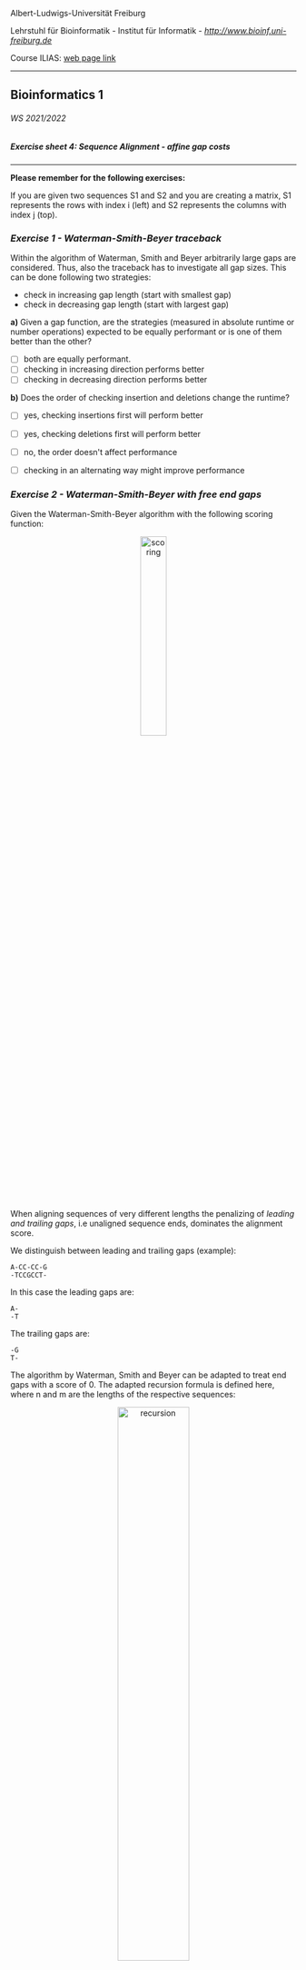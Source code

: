 Albert-Ludwigs-Universität Freiburg

Lehrstuhl für Bioinformatik - Institut für Informatik - *http://www.bioinf.uni-freiburg.de*

Course ILIAS: [web page link](https://ilias.uni-freiburg.de/ilias.php?ref_id=2339316&cmdClass=ilobjcoursegui&cmd=view&cmdNode=zf:ns&baseClass=ilRepositoryGUI)

---
## Bioinformatics 1
###### WS 2021/2022
##### Exercise sheet 4: Sequence Alignment - affine gap costs
---

**Please remember for the following exercises:** 

If you are given two sequences S1 and S2 and you are creating a matrix, S1 represents the rows with index i (left) and S2 represents the columns with index j (top).

### _Exercise 1 -  Waterman-Smith-Beyer traceback_

Within the algorithm of Waterman, Smith and Beyer arbitrarily large gaps are considered. Thus,
also the traceback has to investigate all gap sizes. This can be done following two strategies:

 - check in increasing gap length (start with smallest gap)
 - check in decreasing gap length (start with largest gap)

**a)** Given a gap function, are the strategies (measured in absolute runtime or number operations)
expected to be equally performant or is one of them better than the other?

 - [ ] both are equally performant.
 - [ ] checking in increasing direction performs better
 - [ ] checking in decreasing direction performs better

**b)** Does the order of checking insertion and deletions change the runtime?

 - [ ] yes, checking insertions first will perform better
 - [ ] yes, checking deletions first will perform better
 - [ ] no, the order doesn't affect performance
 - [ ] checking in an alternating way might improve performance


### _Exercise 2 -  Waterman-Smith-Beyer with free end gaps_

Given the Waterman-Smith-Beyer algorithm with the following scoring function:

<p align="center">
<img src="./figures/exercise2_substitution.svg" alt="scoring" width=30%/>
 </p>

When aligning sequences of very different lengths the penalizing of *leading and trailing gaps*, i.e unaligned sequence ends, dominates the alignment score.

We distinguish between leading and trailing gaps (example):

    A-CC-CC-G
    -TCCGCCT-

In this case the leading gaps are:

    A-
    -T

The trailing gaps are:

    -G
    T-

The algorithm by Waterman, Smith and Beyer can be adapted to treat end gaps with a score of 0.
The adapted recursion formula is defined here, where n and m are the lengths of the respective sequences:

<p align="center">
<img src="./figures/exercise2_recursion.svg" alt="recursion" width=50%/>
 </p>

**a)** Match the following descriptions with the correct recursion parts (see recursion figure, labels (a)-(h)):

1. if (i = n), k trailing gaps in B
2. k normal gaps in A
3. j leading gaps in B (inner block of gaps)
4. match/missmatch case
5. i leading gaps in A (inner block of gaps)
6. outer block of gaps in one sequence
7. if (j = m), k trailing gaps in A
8. k normal gaps in B

**b)** The scoring function s(x,y) is not a metric. Which of the following statements is correct?

 - [ ] The identity clause is violated
 - [ ] The symetry clause is violated
 - [ ] The triangle inequality clause is violated
 - [ ] It is possible to create a metric scoring function leading to the same optimal alignments where end gaps are free
 - [ ] For the given scoring function a match case is as favorable as a the leading end gap case



### _Exercise 3 -  Gotoh Algorithm_

Consider the following sequences S 1 , S 2 and the similarity scoring via s(x, y) and g(k).

<p align="center">
<img src="./figures/exercise3_equations.svg" alt="metric1" width=70%/>
 </p>

**a)** Which optimization scheme (minimization/maximization) is to be applied?

**b)** Fill the according dynamic programming matrices using the Gotoh algorithm!
(Remember: D<sub>ij</sub> is the match/mismatch matrix. Q<sub>ij</sub> corresponds to gaps in S1 whilst
P<sub>ij</sub> corresponds to gaps in S2)

| D<sub>ij</sub>|   | T  | A  | C  | G  | C  | A  | G  | A   |
|---------------|---|----|----|----|----|----|----|----|-----|
|               |   |    |    |    |    |    |    |    |     |
| **T**         |   |    |    |    |    | -7 | -8 | -9 | -10 |
| **C**         |   |    |    |    |    | -5 | -7 | -8 | -9  |
| **C**         |   | -5 | -4 | 2  | -3 | -4 | -5 | -6 | -7  |
| **G**         |   | -6 | -5 | -3 | 3  |    |    |    |     |
| **A**         |   | -7 | -5 | -4 | -2 |    |    |    |     |

| Q<sub>ij</sub>|   | T   | A   | C   | G  | C  | A  | G  | A   |
|---------------|---|-----|-----|-----|----|----|----|----|-----|
|               |   |     |     |     |    |    |    |    |     |
| **T**         |   |     |     |     | -6 | -7 | -8 | -9 | -10 |
| **C**         |   |     |     |     | -5 | -6 | -7 | -8 | -9  |
| **C**         |   | -12 | -10 | -9  | -3 | -4 | -5 | -6 | -7  |
| **G**         |   | -13 | -11 | -10 |    |    |    |    |     |
| **A**         |   | -14 | -12 | -10 |    |    |    |    |     |




| P<sub>ij</sub> |   | T  | A  | C  | G   | C   | A   | G   | A   |
|----------------|---|----|----|----|-----|-----|-----|-----|-----|
|                |   |    |    |    |     |     |     |     |     |
| **T**          |   |    |    |    | -13 | -14 | -15 | -16 | -17 |
| **C**          |   |    |    |    | -11 | -12 | -13 | -14 | -15 |
| **C**          |   | -5 | -4 | -8 | -10 | -10 | -12 | -13 | -14 |
| **G**          |   | -6 | -5 | -3 |     |     |     |     |     |
| **A**          |   | -7 | -6 | -4 |     |     |     |     |     |



**c)** Calculate all optimal alignments and the according score!

**d)** Calculate the alignments using the Waterman-Smith-Beyer algorithm instead.


### _Exercise 4 - Programming assignment: Implementation of Gotoh algorithm_

The programming assignment will use a scoring function as parameters which is a dictionary with 4 entries.
This will look as follows:

<p align="center">
scoring = {"match": -1,
               "mismatch": 1,
               "gap_introduction": 4,
               "gap_extension: 1}
</p>

You do not need to write the scoring function by yourself. However, make sure you use the correct keys in your implementation.
An example will be provided in the skeleton of part *a)*.

Despite most implementations of Gotoh will use a maximization at the optimization step, we will stick to the lecture and use minimization (score(match) < score(gap)). Also, have a look at return typehints in the skeleton functions and read carefully how the results should be returned.


**a)** Implement the function zero_init() which takes two sequences S1 and S2 and creates the Needleman-Wunsch matrix and initiates all the matrix values with zeroes. Hereby S1 should be represented by the rows and S2 by the columns.


**b)** Implement the function d_matrix_init() which takes two sequences S1 and S2 as well as the scoring function and fills in the values for the first row and first column of the D matrix with the correct values. Utilize *a)* in your implementation.

**c)** Implement the function p_matrix_init() which takes two sequences S1 and S2 and fills in the values for the first row and first column of the P matrix with the correct values. Utilize *a)* in your implementation.

**d)** Implement the function q_matrix_init() which takes two sequences S1 and S2 and fills in the values for the first row and first column of the Q matrix with the correct values. Utilize *a)* in your implementation.

**e)** Implement the function gotoh_init() which initializes all three matrices. Utilize *b)*, *c)*, *d)* in your implementation.

**f)** Implement the function gothoh_forward() which takes the two sequences S1 and S2 and the scoring function and output the complete matrices D, P and Q filled in with the Gotoh approach.

The following steps will help you with implementing the traceback.

**g)** Implement the function previous_cells() which takes two sequences S1 and S2, scoring function, the filled in recursion matrices from the step *f)* and the cell coordinates as a tuple with the matrix name and the coordinates pair (matrix, (row, column)). I.e. ("D", (2, 3))
The function should output a list of tuples of all possible previous cells. The tuples should be again structured like (matrix, (row, column)). Use capital D, P and Q to refer to the corresponding matrix

**h)** Implement the function build_all_traceback_paths() which builds all possible traceback paths. This function should return a list of possible paths which themselves are a list of tuples (matrix, (row, column)). The ordering must be decreasing. Meaning paths should start in the lower right corner of the matrix D.

**i)** Implement the function build_alignment() which takes two sequences and a path as a list of tuples. This function should return an alignment tuple. Meaning two strings of same length with introduced gaps.

---
